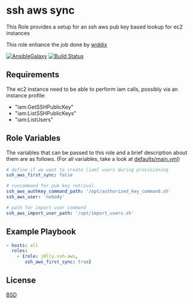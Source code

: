 ssh aws sync
=========

This Role provides a setup for an ssh aws pub key based lookup for ec2 instances

This role enhance the job done by [widdix](https://github.com/widdix/aws-ec2-ssh)

[![AnsibleGalaxy](https://img.shields.io/badge/role-j0lly.ssh--aws-red.svg)](https://galaxy.ansible.com/j0lly/ssh-aws/)
[![Build Status](https://travis-ci.org/j0lly/ansible-role-ssh-aws.svg?branch=master)](https://travis-ci.org/j0lly/ansible-role-ssh-aws)

Requirements
------------

The ec2 instance need to be able to perform iam calls, possibly via an instance profile:
 - "iam:GetSSHPublicKey"
 - "iam:ListSSHPublicKeys"
 - "iam:ListUsers"


Role Variables
--------------

The variables that can be passed to this role and a brief description about
them are as follows. (For all variables, take a look at [defaults/main.yml](defaults/main.yml))

```yaml
# define if we want to create [iam] users during provisioning
ssh_aws_first_sync: false

# runcommand for pub key retrival
ssh_aws_authkey_command_path: '/opt/authorized_key_command.sh'
ssh_aws_user: 'nobody'

# path for import user command
ssh_aws_import_user_path: '/opt/import_users.sh'
```

Example Playbook
----------------

```yaml
- hosts: all
  roles:
    - {role: j0lly.ssh-aws,
       ssh_aws_first_sync: true}
```

License
-------

[BSD](LICENSE)
